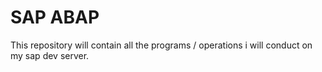 # SAP ABAP 

This repository will contain all the programs / operations i will conduct on my sap dev server. 
